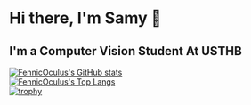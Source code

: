 # Hi there, I'm Samy 👋
## I'm a Computer Vision Student At USTHB

<!--
**FennicOculus/FennicOculus** is a ✨ _special_ ✨ repository because its `README.md` (this file) appears on your GitHub profile.

Here are some ideas to get you started:

- 🔭 I’m currently working on ...
- 🌱 I’m currently learning ...
- 👯 I’m looking to collaborate on ...
- 🤔 I’m looking for help with ...
- 💬 Ask me about ...
- 📫 How to reach me: ...
- 😄 Pronouns: ...
- ⚡ Fun fact: ...
-->
  
[![FennicOculus's GitHub stats](https://github-readme-stats.vercel.app/api?username=FennicOculus&count_private=true&show_icons=true&theme=tokyonight&include_all_commits=true)](https://github.com/FennicOculus/FennicOculus/README.md)    
[![FennicOculus's Top Langs](https://github-readme-stats.vercel.app/api/top-langs/?username=FennicOculus&count_private=true&layout=compact&theme=tokyonight)](https://github.com/FennicOculus/FennicOculus/README.md)    
[![trophy](https://github-profile-trophy.vercel.app/?username=FennicOculus&column=3&margin-w=15&margin-h=15&theme=tokyonight)](https://github.com/FennicOculus/FennicOculus/README.md)    
